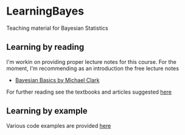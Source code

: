# LearningBayes

Teaching material for Bayesian Statistics

## Learning by reading 

I'm workin on providing proper lecture notes for this course. For the moment, I'm recommending as an introduction the free lecture notes

* [Bayesian Basics by Michael Clark](http://www3.nd.edu/~mclark19/learn/IntroBayes.pdf)

For further reading see the textbooks and articles suggested [here](https://github.com/florianhartig/LearningBayes/blob/master/LectureNotes/readings.md)

## Learning by example 

Various code examples are provided [here](https://github.com/florianhartig/LearningBayes/tree/master/CommentedCode)


